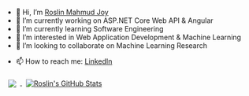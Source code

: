 <!--
**roslinmahmud/roslinmahmud** is a ✨ _special_ ✨ repository because its `README.md` (this file) appears on your GitHub profile. 
-->

- 👋 Hi, I’m [Roslin Mahmud Joy](https://twitter.com/roslinmahmud) 
- 🔭 I’m currently working on ASP.NET Core Web API & Angular
- 🌱 I’m currently learning Software Engineering 
- 👀 I’m interested in Web Application Development & Machine Learning
- 👯 I’m looking to collaborate on Machine Learning Research
<!--
- 🤔 I’m looking for help with ...
- 💬 Ask me about ...
- 😄 Pronouns: ...
- ⚡ Fun fact: ... 
-->
- 📫 How to reach me: [LinkedIn](https://www.linkedin.com/in/roslinmahmud/)


<!--
[![Top Langs](https://github-readme-stats.vercel.app/api/top-langs/?username=roslinmahmud&layout=compact&langs_count=10)](https://github.com/roslinmahmud?tab=repositories)

![GitHub stats](https://github-readme-stats.vercel.app/api?username=roslinmahmud&show_icons=true) 
-->

<a href="https://github.com/roslinmahmud?tab=repositories">
  <img align="center" style="margin:0.5rem" src="https://github-readme-stats.vercel.app/api/top-langs/?username=roslinmahmud" />
</a>

<a href="https://github.com/roslinmahmud">
  <img align="center" style="margin:0.5rem" src="https://github-readme-stats.vercel.app/api?username=roslinmahmud&show_icons=true&line_height=27&count_private=true" alt="Roslin's GitHub Stats" />
</a>
